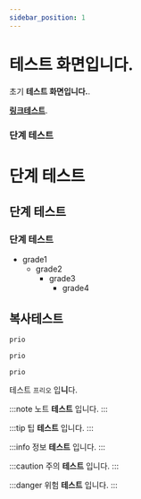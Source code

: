 ```yaml
---
sidebar_position: 1
---
```


# 테스트 화면입니다.

초기 **테스트 화면입니다.**.

**[링크테스트](http://prio.co.kr)**.

### 단계 테스트

# 단계 테스트
## 단계 테스트
### 단계 테스트

- grade1
  - grade2
    - grade3
      - grade4

## 복사테스트

```bash
prio
```
```java
prio
```

~~~
prio
~~~

테스트 `프리오` 입**니**다.

:::note
노트 **테스트** 입니다.
:::  

:::tip
팁 **테스트** 입니다.
:::  

:::info
정보 **테스트** 입니다.
:::  

:::caution
주의 **테스트** 입니다.
:::  

:::danger
위험 **테스트** 입니다.
:::  
